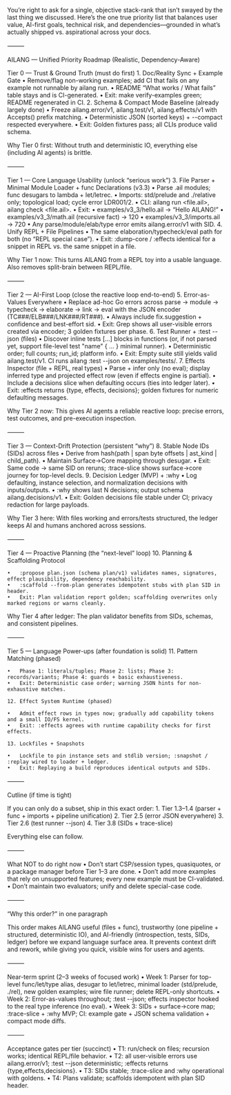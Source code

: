 You’re right to ask for a single, objective stack-rank that isn’t swayed by the last thing we discussed. Here’s the one true priority list that balances user value, AI-first goals, technical risk, and dependencies—grounded in what’s actually shipped vs. aspirational across your docs.

⸻

AILANG — Unified Priority Roadmap (Realistic, Dependency-Aware)

Tier 0 — Trust & Ground Truth (must do first)
	1.	Doc/Reality Sync + Example Gate
	•	Remove/flag non-working examples; add CI that fails on any example not runnable by ailang run.
	•	README “What works / What fails” table stays and is CI-generated.
	•	Exit: make verify-examples green; README regenerated in CI.
	2.	Schema & Compact Mode Baseline (already largely done)
	•	Freeze ailang.error/v1, ailang.test/v1, ailang.effects/v1 with Accepts() prefix matching.
	•	Deterministic JSON (sorted keys) + --compact respected everywhere.
	•	Exit: Golden fixtures pass; all CLIs produce valid schema.

Why Tier 0 first: Without truth and deterministic IO, everything else (including AI agents) is brittle.

⸻

Tier 1 — Core Language Usability (unlock “serious work”)
	3.	File Parser + Minimal Module Loader + func Declarations (v3.3)
	•	Parse .ail modules; func desugars to lambda + let/letrec.
	•	Imports: std/prelude and ./relative only; topological load; cycle error LDR001/2.
	•	CLI: ailang run <file.ail>, ailang check <file.ail>.
	•	Exit:
	•	examples/v3_3/hello.ail → “Hello AILANG!”
	•	examples/v3_3/math.ail (recursive fact) → 120
	•	examples/v3_3/imports.ail → 720
	•	Any parse/module/elab/type error emits ailang.error/v1 with SID.
	4.	Unify REPL + File Pipelines
	•	The same elaboration/typecheck/eval path for both (no “REPL special case”).
	•	Exit: :dump-core / :effects identical for a snippet in REPL vs. the same snippet in a file.

Why Tier 1 now: This turns AILANG from a REPL toy into a usable language. Also removes split-brain between REPL/file.

⸻

Tier 2 — AI-First Loop (close the reactive loop end-to-end)
	5.	Error-as-Values Everywhere
	•	Replace ad-hoc Go errors across parse → module → typecheck → elaborate → link → eval with the JSON encoder (TC###/ELB###/LNK###/RT###).
	•	Always include fix.suggestion + confidence and best-effort sid.
	•	Exit: Grep shows all user-visible errors created via encoder; 3 golden fixtures per phase.
	6.	Test Runner + :test --json (files)
	•	Discover inline tests [...] blocks in functions (or, if not parsed yet, support file-level test "name" { … } minimal runner).
	•	Deterministic order; full counts; run_id; platform info.
	•	Exit: Empty suite still yields valid ailang.test/v1. CI runs ailang :test --json on examples/tests/.
	7.	Effects Inspector (file + REPL, real types)
	•	Parse + infer only (no eval); display inferred type and projected effect row (even if effects engine is partial).
	•	Include a decisions slice when defaulting occurs (ties into ledger later).
	•	Exit: :effects <expr> returns {type, effects, decisions}; golden fixtures for numeric defaulting messages.

Why Tier 2 now: This gives AI agents a reliable reactive loop: precise errors, test outcomes, and pre-execution inspection.

⸻

Tier 3 — Context-Drift Protection (persistent “why”)
	8.	Stable Node IDs (SIDs) across files
	•	Derive from hash(path | span byte offsets | ast_kind | child_path).
	•	Maintain Surface→Core mapping through desugar.
	•	Exit: Same code → same SID on reruns; :trace-slice <sid> shows surface→core journey for top-level decls.
	9.	Decision Ledger (MVP) + :why
	•	Log defaulting, instance selection, and normalization decisions with inputs/outputs.
	•	:why shows last N decisions; output schema ailang.decisions/v1.
	•	Exit: Golden decisions file stable under CI; privacy redaction for large payloads.

Why Tier 3 here: With files working and errors/tests structured, the ledger keeps AI and humans anchored across sessions.

⸻

Tier 4 — Proactive Planning (the “next-level” loop)
	10.	Planning & Scaffolding Protocol

	•	:propose plan.json (schema plan/v1) validates names, signatures, effect plausibility, dependency reachability.
	•	:scaffold --from-plan generates idempotent stubs with plan SID in header.
	•	Exit: Plan validation report golden; scaffolding overwrites only marked regions or warns cleanly.

Why Tier 4 after ledger: The plan validator benefits from SIDs, schemas, and consistent pipelines.

⸻

Tier 5 — Language Power-ups (after foundation is solid)
	11.	Pattern Matching (phased)

	•	Phase 1: literals/tuples; Phase 2: lists; Phase 3: records/variants; Phase 4: guards + basic exhaustiveness.
	•	Exit: Deterministic case order; warning JSON hints for non-exhaustive matches.

	12.	Effect System Runtime (phased)

	•	Admit effect rows in types now; gradually add capability tokens and a small IO/FS kernel.
	•	Exit: :effects agrees with runtime capability checks for first effects.

	13.	Lockfiles + Snapshots

	•	Lockfile to pin instance sets and stdlib version; :snapshot / :replay wired to loader + ledger.
	•	Exit: Replaying a build reproduces identical outputs and SIDs.

⸻

Cutline (if time is tight)

If you can only do a subset, ship in this exact order:
	1.	Tier 1.3–1.4 (parser + func + imports + pipeline unification)
	2.	Tier 2.5 (error JSON everywhere)
	3.	Tier 2.6 (test runner --json)
	4.	Tier 3.8 (SIDs + trace-slice)

Everything else can follow.

⸻

What NOT to do right now
	•	Don’t start CSP/session types, quasiquotes, or a package manager before Tier 1–3 are done.
	•	Don’t add more examples that rely on unsupported features; every new example must be CI-validated.
	•	Don’t maintain two evaluators; unify and delete special-case code.

⸻

“Why this order?” in one paragraph

This order makes AILANG useful (files + func), trustworthy (one pipeline + structured, deterministic IO), and AI-friendly (introspection, tests, SIDs, ledger) before we expand language surface area. It prevents context drift and rework, while giving you quick, visible wins for users and agents.

⸻

Near-term sprint (2–3 weeks of focused work)
	•	Week 1: Parser for top-level func/let/type alias, desugar to let/letrec, minimal loader (std/prelude, ./rel), new golden examples; wire file runner; delete REPL-only shortcuts.
	•	Week 2: Error-as-values throughout; :test --json; effects inspector hooked to the real type inference (no eval).
	•	Week 3: SIDs + surface→core map; :trace-slice + :why MVP; CI: example gate + JSON schema validation + compact mode diffs.

⸻

Acceptance gates per tier (succinct)
	•	T1: run/check on files; recursion works; identical REPL/file behavior.
	•	T2: all user-visible errors use ailang.error/v1; :test --json deterministic; :effects returns {type,effects,decisions}.
	•	T3: SIDs stable; :trace-slice and :why operational with goldens.
	•	T4: Plans validate; scaffolds idempotent with plan SID header.
